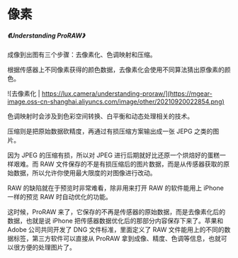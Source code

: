 # 像素



##### <Link type='h5' to='https://mgear-file.oss-cn-shanghai.aliyuncs.com/Understanding%20ProRAW%20%E2%80%93%20Lux.html' source='https://lux.camera/understanding-proraw/' >《Understanding ProRAW》</Link>

成像到出图有三个步骤：去像素化、色调映射和压缩。

根据传感器上不同像素获得的颜色数据，去像素化会使用不同算法猜出原像素的颜色。

![去像素化 | https://lux.camera/understanding-proraw/](https://mgear-image.oss-cn-shanghai.aliyuncs.com/image/other/20210920022854.png)

色调映射时会涉及到色彩空间转换、白平衡和动态处理相关的技术。

压缩则是把原始数据砍精度，再通过有损压缩方案输出成一张 JEPG 之类的图片。

因为 JPEG 的压缩有损，所以对 JPEG 进行后期就好比还原一个烘焙好的蛋糕一样艰难。而 RAW 文件保存的不是有损压缩后的图片数据，而是从传感器获取的原始数据，所以允许你使用最大限度的对图像进行改动。

RAW 的缺陷就在于预览时非常难看，除非用来打开 RAW 的软件能用上 iPhone 一样的预览 RAW 时自动优化的功能。

这时候，ProRAW 来了，它保存的不再是传感器的原始数据，而是去像素化后的数据，也就是说 iPhone 把传感器数据优化后的那部分内容保存下来了。苹果和 Adobe 公司共同开发了 DNG 文件标准，里面定义了 RAW 文件能用上的不同的数据标签，第三方软件可以直接从 ProRAW 拿到成像、精度、色调等信息，也就可以很方便的处理图片了。


